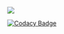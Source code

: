 <a href="https://codeclimate.com/github/WainlaiN/todoV2/maintainability"><img src="https://api.codeclimate.com/v1/badges/038d6d437a52dce7989e/maintainability" /></a>

[![Codacy Badge](https://app.codacy.com/project/badge/Grade/01a1a2b6771f4c3a8d5c8b970635b01f)](https://www.codacy.com/gh/WainlaiN/todoV2/dashboard?utm_source=github.com&amp;utm_medium=referral&amp;utm_content=WainlaiN/todoV2&amp;utm_campaign=Badge_Grade)